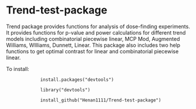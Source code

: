 # Trend-test-package

Trend package provides functions for analysis of dose-finding experiments. It provides functions for p-value and power calculations for different trend models including combinatorial piecewise linear, MCP Mod, Augmented Williams, WIlliams, Dunnett, Linear. This package also includes two help functions to get optimal contrast for linear and combinatorial piecewise linear.

To install:

                 install.packages("devtools")
                 
                 library("devtools")
                 
                 install_github("Henan1111/Trend-test-package")
